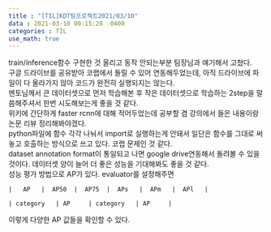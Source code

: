 ```yaml
---
title : "[TIL]KDT팀프로젝트2021/03/10"
data : 2021-03-10 00:15:28 -0400
categories : TIL
use_math: true
---
```

train/inference함수 구현한 것 올리고 동작 안되는부분 팀장님과 얘기해서 고쳤다.  
구글 드라이브를 공유받아 코랩에서 돌릴 수 있어 연동해두었는데, 아직 드라이브에 파일이 다 올라가지 않아 코드가 완전히 실행되지는 않는다.  
멘토님께서 큰 데이터셋으로 먼저 학습해본 후 작은 데이터셋으로 학습하는 2step을 말씀해주셔서 한번 시도해보는게 좋을 것 같다.  
위키에 간단하게 faster rcnn에 대해 적어두었는데 공부할 겸 강의에서 들은 내용이랑 논문 리뷰 정리해봐야겠다.  
python파일에 함수 각각 나눠서 import로 실행하는게 안돼서 일단은 함수를 그대로 써놓고 호출하는 방식으로 쓰고 있다. 코랩 문제인 것 같다.  
dataset annotation format이 통일되고 나면 google drive연동해서 돌려볼 수 있을 것이다. 데이터셋 양이 늘어 더 좋은 성능을 기대해봐도 좋을 것 같다.  
성능 평가 방법으로 AP가 있다. evaluator를 설정해주면  
```
|   AP   |  AP50  |  AP75  |  APs   |  APm   |  APl   |
```
```
| category   | AP     | category   | AP     |
```
이렇게 다양한 AP 값들을 확인할 수 있다.  